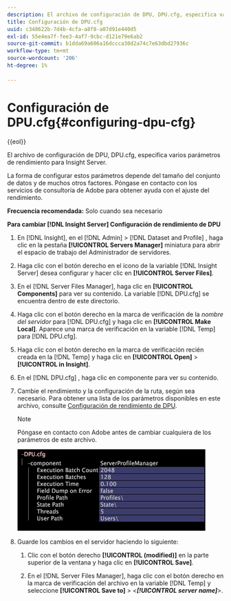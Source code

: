 ```yaml
---
description: El archivo de configuración de DPU, DPU.cfg, especifica varios parámetros de rendimiento para Insight Server.
title: Configuración de DPU.cfg
uuid: c348622b-7d4b-4cfa-a8f8-a07d91e440d5
exl-id: 55e4ea7f-fee3-4af7-9cbc-d121e79e6ab2
source-git-commit: b1dda69a606a16dccca30d2a74c7e63dbd27936c
workflow-type: tm+mt
source-wordcount: '206'
ht-degree: 1%

---
```


# Configuración de DPU.cfg{#configuring-dpu-cfg}

{{eol}}

El archivo de configuración de DPU, DPU.cfg, especifica varios parámetros de rendimiento para Insight Server.

La forma de configurar estos parámetros depende del tamaño del conjunto de datos y de muchos otros factores. Póngase en contacto con los servicios de consultoría de Adobe para obtener ayuda con el ajuste del rendimiento.

**Frecuencia recomendada:** Solo cuando sea necesario

**Para cambiar [!DNL Insight Server] Configuración de rendimiento de DPU**

1. En [!DNL Insight], en el [!DNL Admin] > [!DNL Dataset and Profile] , haga clic en la pestaña **[!UICONTROL Servers Manager]** miniatura para abrir el espacio de trabajo del Administrador de servidores.
1. Haga clic con el botón derecho en el icono de la variable [!DNL Insight Server] desea configurar y hacer clic en **[!UICONTROL Server Files]**.
1. En el [!DNL Server Files Manager], haga clic en **[!UICONTROL Components]** para ver su contenido. La variable [!DNL DPU.cfg] se encuentra dentro de este directorio.
1. Haga clic con el botón derecho en la marca de verificación de la *nombre del servidor* para [!DNL DPU.cfg] y haga clic en **[!UICONTROL Make Local]**. Aparece una marca de verificación en la variable [!DNL Temp] para [!DNL DPU.cfg].
1. Haga clic con el botón derecho en la marca de verificación recién creada en la [!DNL Temp] y haga clic en **[!UICONTROL Open]** > **[!UICONTROL in Insight]**.
1. En el [!DNL DPU.cfg] , haga clic en componente para ver su contenido.
1. Cambie el rendimiento y la configuración de la ruta, según sea necesario. Para obtener una lista de los parámetros disponibles en este archivo, consulte [Configuración de rendimiento de DPU](../../../home/c-inst-svr/c-cfg-stgs-ref/c-dpu-perf-stgs.md#concept-477c4c526de44bda84176e62266c3df1).

   >[!NOTE]
   >
   >Póngase en contacto con Adobe antes de cambiar cualquiera de los parámetros de este archivo.

   ![](assets/cfg_DPU_egvalues.png)

1. Guarde los cambios en el servidor haciendo lo siguiente:

   1. Clic con el botón derecho **[!UICONTROL (modified)]** en la parte superior de la ventana y haga clic en **[!UICONTROL Save]**.

   1. En el [!DNL Server Files Manager], haga clic con el botón derecho en la marca de verificación del archivo en la variable [!DNL Temp] y seleccione **[!UICONTROL Save to]** > *&lt;**[!UICONTROL server name]**>*.
